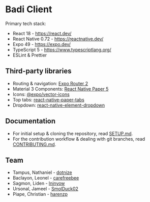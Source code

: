# Badi Client

Primary tech stack:

- React 18 - https://react.dev/
- React Native 0.72 - https://reactnative.dev/
- Expo 49 - https://expo.dev/
- TypeScript 5 - https://www.typescriptlang.org/
- ESLint & Prettier

## Third-party libraries

- Routing & navigation: [Expo Router 2](https://docs.expo.dev/routing/introduction/)
- Material 3 Components: [React Native Paper 5](https://callstack.github.io/react-native-paper/)
- Icons: [@expo/vector-icons](https://icons.expo.fyi/)
- Top tabs: [react-native-paper-tabs](https://github.com/web-ridge/react-native-paper-tabs)
- Dropdown: [react-native-element-dropdown](https://github.com/hoaphantn7604/react-native-element-dropdown)

## Documentation

- For initial setup & cloning the repository, read [SETUP.md](./SETUP.md).
- For the contribution workflow & dealing with git branches, read [CONTRIBUTING.md](./CONTRIBUTING.md).

## Team

- Tampus, Nathaniel - [dotnize](https://github.com/dotnize)
- Baclayon, Leonel - [carefreebee](https://github.com/carefreebee)
- Sagmon, Liden - [lninyow](https://github.com/lninyow)
- Ursonal, Jameel - [SmolDuck02](https://github.com/SmolDuck02)
- Piape, Christian - [harenzp](https://github.com/harenzp)
